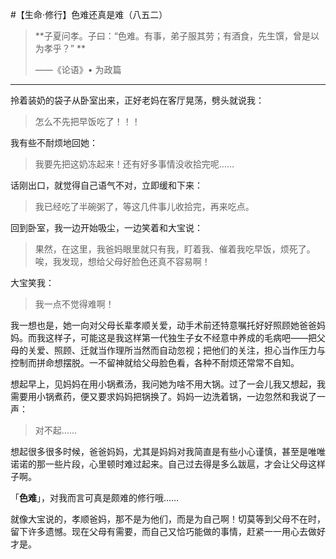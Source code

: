 #【生命⋅修行】色难还真是难（八五二）

> **子夏问孝。子曰：“色难。有事，弟子服其劳；有酒食，先生馔，曾是以为孝乎？” **
>
> ——《论语》• 为政篇

----

拎着装奶的袋子从卧室出来，正好老妈在客厅晃荡，劈头就说我：

> 怎么不先把早饭吃了！！！

我有些不耐烦地回她：

> 我要先把这奶冻起来！还有好多事情没收拾完呢……

话刚出口，就觉得自己语气不对，立即缓和下来：

> 我已经吃了半碗粥了，等这几件事儿收拾完，再来吃点。

回到卧室，我一边开始吸尘，一边笑着和大宝说：

> 果然，在这里，我爸妈眼里就只有我，盯着我、催着我吃早饭，烦死了。唉，我发现，想给父母好脸色还真不容易啊！

大宝笑我：

> 我一点不觉得难啊！

我一想也是，她一向对父母长辈孝顺关爱，动手术前还特意嘱托好好照顾她爸爸妈妈。而我这样子，可能这是我这样第一代独生子女不经意中养成的毛病吧——把父母的关爱、照顾、迁就当作理所当然而自动忽视；把他们的关注，担心当作压力与控制而拼命想摆脱。一不留神就给父母脸色看，各种不耐烦还常常不自知。

想起早上，见妈妈在用小锅煮汤，我问她为啥不用大锅。过了一会儿我又想起，我需要用小锅煮药，便又要求妈妈把锅换了。妈妈一边洗着锅，一边忽然和我说了一声：

> 对不起……

想起很多很多时候，爸爸妈妈，尤其是妈妈对我简直是有些小心谨慎，甚至是唯唯诺诺的那一些片段，心里顿时难过起来。自己过去得是多么跋扈，才会让父母这样子啊。

「**色难**」，对我而言可真是颇难的修行哦……

就像大宝说的，孝顺爸妈，那不是为他们，而是为自己啊！切莫等到父母不在时，留下许多遗憾。现在父母有需要，而自己又恰巧能做的事情，赶紧一一用心去做好才是。